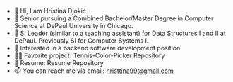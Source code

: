 - 👋 Hi, I am Hristina Djokic
- 🌱 Senior pursuing a Combined Bachelor/Master Degree in Computer Science at DePaul University in Chicago. 
- 🤝 SI Leader (similar to a teaching assistant) for Data Structures I and II at DePaul. Previously SI for Computer Systems I.
- 👀 Interested in a backend software development position
- 👩‍💻 Favorite project: Tennis-Color-Picker Repository
- 📄 Resume: Resume Repository
- 📫 You can reach me via email: hristtina99@gmail.com

<!---
hdjokic/hdjokic is a ✨ special ✨ repository because its `README.md` (this file) appears on your GitHub profile.
You can click the Preview link to take a look at your changes.
--->
